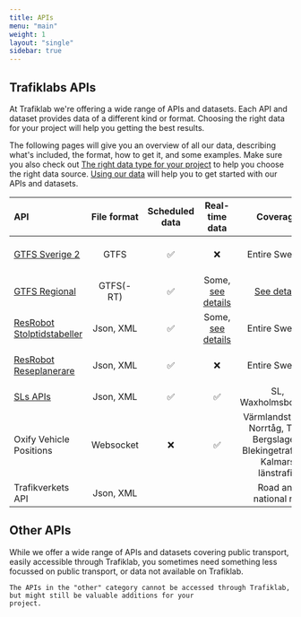 ```yaml
---
title: APIs
menu: "main"
weight: 1
layout: "single"
sidebar: true
---
```


## Trafiklabs APIs

At Trafiklab we're offering a wide range of APIs and datasets. Each API and dataset provides data of a different kind or
format. Choosing the right data for your project will help you getting the best results.

The following pages will give you an overview of all our data, describing what's included, the format, how to get it,
and some examples. Make sure you also check
out [The right data type for your project](../../using-trafiklab-data/the-right-data-type-for-your-project/) to help you
choose the right data source. [Using our data](../transport-data-formats/) will help you to get started with our APIs
and datasets.

| API | File format | Scheduled data | Real-time data | Coverage | What is it |
| :--- | :---: | :---: | :---: | :---: | :--- |
| [GTFS Sverige 2](gtfs/gtfs-sverige-2-static/) | GTFS | ✅ | ❌ | Entire Sweden | All Public Transport Dataset |
| [GTFS Regional](gtfs/gtfs-regional/) | GTFS(-RT) | ✅ | Some, [see details](gtfs/gtfs-regional/#which-operators-are-covered-by-this-dataset) | [See details](gtfs/gtfs-regional/#which-operators-are-covered-by-this-dataset) | Public Transport Datasets |
| [ResRobot Stolptidstabeller](/api/trafiklab-apis/resrobot-v2/resrobot-timetables.md) | Json, XML | ✅ | Some, [see details](/api/trafiklab-apis/resrobot-v2/resrobot-timetables.md) | Entire Sweden | Departure & Arrival board API |
| [ResRobot Reseplanerare](/api/trafiklab-apis/resrobot-v2/resrobot-routeplanner.md) | Json, XML | ✅ | ❌ | Entire Sweden | Travel planner API |
| [SLs APIs ](sl/) | Json, XML | ✅ | ✅ | SL, Waxholmsbolaget | API collection |
| Oxify Vehicle Positions | Websocket | ❌ | ✅ | Värmlandstrafik, Norrtåg, Tåg i Bergslagen, Blekingetrafiken, Kalmars länstrafik | Realtime train position API |
| Trafikverkets API | Json, XML |  |  | Road and national rail | Road and rail API |

## Other APIs

While we offer a wide range of APIs and datasets covering public transport, easily accessible through Trafiklab, you
sometimes need something less focussed on public transport, or data not available on Trafiklab.
~~~~
The APIs in the "other" category cannot be accessed through Trafiklab, but might still be valuable additions for your 
project.
